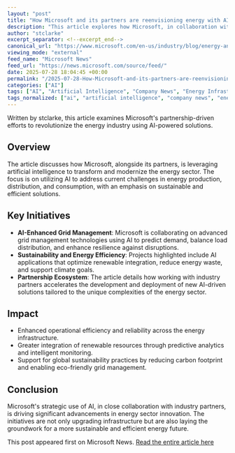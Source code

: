 ```yaml
---
layout: "post"
title: "How Microsoft and its partners are reenvisioning energy with AI"
description: "This article explores how Microsoft, in collaboration with its partners, is transforming the energy sector through AI technologies. It highlights innovative projects, strategies, and solutions that use AI to modernize energy infrastructure, optimize grid management, and promote sustainability in the industry."
author: "stclarke"
excerpt_separator: <!--excerpt_end-->
canonical_url: "https://www.microsoft.com/en-us/industry/blog/energy-and-resources/2025/07/28/driving-the-grid-of-the-future-how-microsoft-and-our-partners-are-reenvisioning-energy-with-ai/"
viewing_mode: "external"
feed_name: "Microsoft News"
feed_url: "https://news.microsoft.com/source/feed/"
date: 2025-07-28 18:04:45 +00:00
permalink: "/2025-07-28-How-Microsoft-and-its-partners-are-reenvisioning-energy-with-AI.html"
categories: ["AI"]
tags: ["AI", "Artificial Intelligence", "Company News", "Energy Infrastructure", "Energy Innovation", "Energy Sector", "Grid Modernization", "Microsoft", "News", "Partners", "Sustainability", "Technology Transformation"]
tags_normalized: ["ai", "artificial intelligence", "company news", "energy infrastructure", "energy innovation", "energy sector", "grid modernization", "microsoft", "news", "partners", "sustainability", "technology transformation"]
---
```


Written by stclarke, this article examines Microsoft's partnership-driven efforts to revolutionize the energy industry using AI-powered solutions.<!--excerpt_end-->

## Overview

The article discusses how Microsoft, alongside its partners, is leveraging artificial intelligence to transform and modernize the energy sector. The focus is on utilizing AI to address current challenges in energy production, distribution, and consumption, with an emphasis on sustainable and efficient solutions.

## Key Initiatives

- **AI-Enhanced Grid Management**: Microsoft is collaborating on advanced grid management technologies using AI to predict demand, balance load distribution, and enhance resilience against disruptions.
- **Sustainability and Energy Efficiency**: Projects highlighted include AI applications that optimize renewable integration, reduce energy waste, and support climate goals.
- **Partnership Ecosystem**: The article details how working with industry partners accelerates the development and deployment of new AI-driven solutions tailored to the unique complexities of the energy sector.

## Impact

- Enhanced operational efficiency and reliability across the energy infrastructure.
- Greater integration of renewable resources through predictive analytics and intelligent monitoring.
- Support for global sustainability practices by reducing carbon footprint and enabling eco-friendly grid management.

## Conclusion

Microsoft's strategic use of AI, in close collaboration with industry partners, is driving significant advancements in energy sector innovation. The initiatives are not only upgrading infrastructure but are also laying the groundwork for a more sustainable and efficient energy future.

This post appeared first on Microsoft News. [Read the entire article here](https://www.microsoft.com/en-us/industry/blog/energy-and-resources/2025/07/28/driving-the-grid-of-the-future-how-microsoft-and-our-partners-are-reenvisioning-energy-with-ai/)
